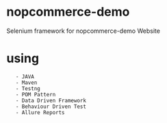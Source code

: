 # nopcommerce-demo
Selenium framework for nopcommerce-demo Website

# using  
       - JAVA
       - Maven
       - Testng
       - POM Pattern
       - Data Driven Framework
       - Behaviour Driven Test
       - Allure Reports
